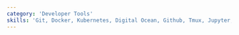 ```yaml
---
category: 'Developer Tools'
skills: 'Git, Docker, Kubernetes, Digital Ocean, Github, Tmux, Jupyter, Swagger, Postman, Bun, Vitest'
---
```

